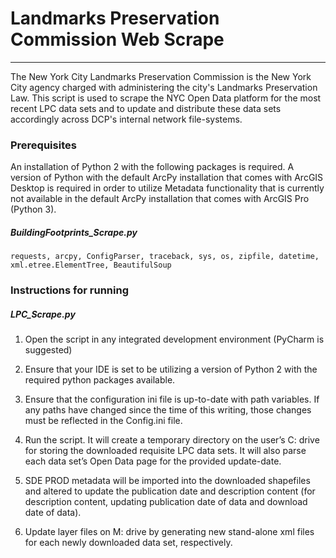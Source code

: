 # Landmarks Preservation Commission Web Scrape

*******************************

The New York City Landmarks Preservation Commission is the New York City agency charged with administering the city's Landmarks Preservation Law. This script is used to scrape the NYC Open Data platform for the most recent LPC data sets and to update and distribute these data sets accordingly across DCP's internal network file-systems.

### Prerequisites

An installation of Python 2 with the following packages is required. A version of Python with the default ArcPy installation that comes with ArcGIS Desktop is required in order to utilize Metadata functionality that is currently not available in the default ArcPy installation that comes with ArcGIS Pro (Python 3).

##### BuildingFootprints\_Scrape.py

```
requests, arcpy, ConfigParser, traceback, sys, os, zipfile, datetime, xml.etree.ElementTree, BeautifulSoup
```

### Instructions for running

##### LPC\_Scrape.py

1. Open the script in any integrated development environment (PyCharm is suggested)

2. Ensure that your IDE is set to be utilizing a version of Python 2 with the required python packages available. 

3. Ensure that the configuration ini file is up-to-date with path variables. If any paths have changed since the time of this writing, those changes must be reflected in the Config.ini file.

4. Run the script. It will create a temporary directory on the user’s C: drive for storing the downloaded requisite LPC data sets. It will also parse each data set’s Open Data page for the provided update-date. 

5. SDE PROD metadata will be imported into the downloaded shapefiles and altered to update the publication date and description content (for description content, updating publication date of data and download date of data).

6. Update layer files on M: drive by generating new stand-alone xml files for each newly downloaded data set, respectively.

